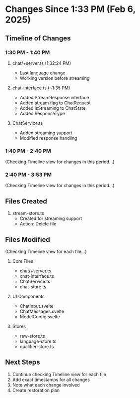 # Changes Since 1:33 PM (Feb 6, 2025)

## Timeline of Changes

### 1:30 PM - 1:40 PM
1. chat/+server.ts (1:32:24 PM)
   - Last language change
   - Working version before streaming

2. chat-interface.ts (~1:35 PM)
   - Added StreamResponse interface
   - Added stream flag to ChatRequest
   - Added isStreaming to ChatState
   - Added ResponseType

3. ChatService.ts
   - Added streaming support
   - Modified response handling

### 1:40 PM - 2:40 PM
(Checking Timeline view for changes in this period...)

### 2:40 PM - 3:53 PM
(Checking Timeline view for changes in this period...)

## Files Created
1. stream-store.ts
   - Created for streaming support
   - Action: Delete file

## Files Modified
(Checking Timeline view for each file...)

1. Core Files
   - chat/+server.ts
   - chat-interface.ts
   - ChatService.ts
   - chat-store.ts

2. UI Components
   - ChatInput.svelte
   - ChatMessages.svelte
   - ModelConfig.svelte

3. Stores
   - raw-store.ts
   - language-store.ts
   - qualifier-store.ts

## Next Steps
1. Continue checking Timeline view for each file
2. Add exact timestamps for all changes
3. Note what each change involved
4. Create restoration plan